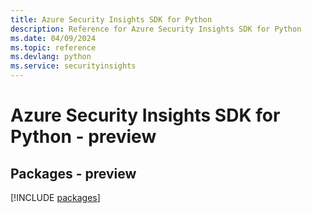 ```yaml
---
title: Azure Security Insights SDK for Python
description: Reference for Azure Security Insights SDK for Python
ms.date: 04/09/2024
ms.topic: reference
ms.devlang: python
ms.service: securityinsights
---
```

# Azure Security Insights SDK for Python - preview
## Packages - preview
[!INCLUDE [packages](security-insights-index.md)]